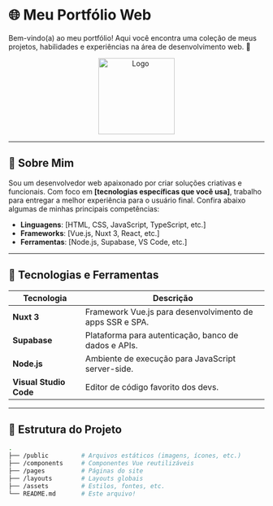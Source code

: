 # 🌐 Meu Portfólio Web

Bem-vindo(a) ao meu portfólio! Aqui você encontra uma coleção de meus projetos, habilidades e experiências na área de desenvolvimento web. 🌟

<div align="center">
  <img src="https://via.placeholder.com/150" alt="Logo" width="150"/>
</div>

---

## 🚀 Sobre Mim

Sou um desenvolvedor web apaixonado por criar soluções criativas e funcionais. Com foco em **[tecnologias específicas que você usa]**, trabalho para entregar a melhor experiência para o usuário final. Confira abaixo algumas de minhas principais competências:

- **Linguagens**: [HTML, CSS, JavaScript, TypeScript, etc.]
- **Frameworks**: [Vue.js, Nuxt 3, React, etc.]
- **Ferramentas**: [Node.js, Supabase, VS Code, etc.]

---

## 🔧 Tecnologias e Ferramentas

| Tecnologia             | Descrição                                                |
| ---------------------- | -------------------------------------------------------- |
| **Nuxt 3**             | Framework Vue.js para desenvolvimento de apps SSR e SPA. |
| **Supabase**           | Plataforma para autenticação, banco de dados e APIs.     |
| **Node.js**            | Ambiente de execução para JavaScript server-side.        |
| **Visual Studio Code** | Editor de código favorito dos devs.                      |

---

## 📂 Estrutura do Projeto

```bash
.
├── /public         # Arquivos estáticos (imagens, ícones, etc.)
├── /components     # Componentes Vue reutilizáveis
├── /pages          # Páginas do site
├── /layouts        # Layouts globais
├── /assets         # Estilos, fontes, etc.
└── README.md       # Este arquivo!
```

